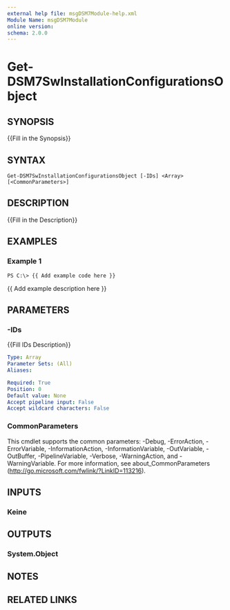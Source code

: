 ```yaml
---
external help file: msgDSM7Module-help.xml
Module Name: msgDSM7Module
online version:
schema: 2.0.0
---
```


# Get-DSM7SwInstallationConfigurationsObject

## SYNOPSIS
{{Fill in the Synopsis}}

## SYNTAX

```
Get-DSM7SwInstallationConfigurationsObject [-IDs] <Array> [<CommonParameters>]
```

## DESCRIPTION
{{Fill in the Description}}

## EXAMPLES

### Example 1
```
PS C:\> {{ Add example code here }}
```

{{ Add example description here }}

## PARAMETERS

### -IDs
{{Fill IDs Description}}

```yaml
Type: Array
Parameter Sets: (All)
Aliases:

Required: True
Position: 0
Default value: None
Accept pipeline input: False
Accept wildcard characters: False
```

### CommonParameters
This cmdlet supports the common parameters: -Debug, -ErrorAction, -ErrorVariable, -InformationAction, -InformationVariable, -OutVariable, -OutBuffer, -PipelineVariable, -Verbose, -WarningAction, and -WarningVariable.
For more information, see about_CommonParameters (http://go.microsoft.com/fwlink/?LinkID=113216).

## INPUTS

### Keine

## OUTPUTS

### System.Object

## NOTES

## RELATED LINKS
